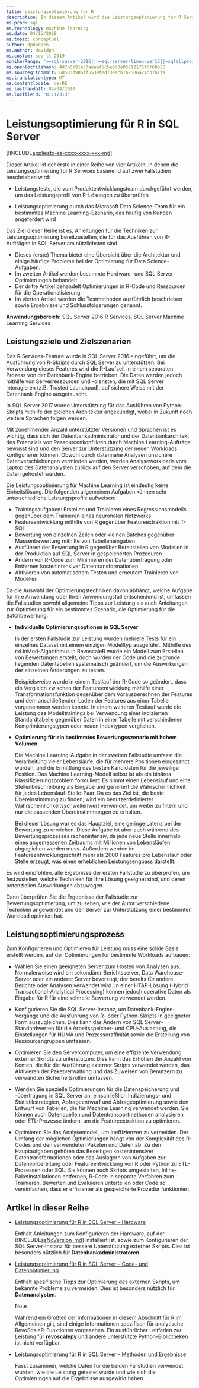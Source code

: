 ```yaml
---
title: Leistungsoptimierung für R
description: In diesem Artikel wird die Leistungsoptimierung für R Services beschrieben.
ms.prod: sql
ms.technology: machine-learning
ms.date: 04/15/2018
ms.topic: conceptual
author: dphansen
ms.author: davidph
ms.custom: seo-lt-2019
monikerRange: '>=sql-server-2016||>=sql-server-linux-ver15||=sqlallproducts-allversions'
ms.openlocfilehash: 4d7b6b91ac3aeaa45c5e6c3e05c12176f5f60b28
ms.sourcegitcommit: 68583d986ff5539fed73eacb7b2586a71c37b1fa
ms.translationtype: HT
ms.contentlocale: de-DE
ms.lasthandoff: 04/04/2020
ms.locfileid: "81117313"
---
```

# <a name="performance-tuning-for-r-in-sql-server"></a>Leistungsoptimierung für R in SQL Server
[!INCLUDE[appliesto-ss-xxxx-xxxx-xxx-md](../../includes/appliesto-ss-xxxx-xxxx-xxx-md.md)]

Dieser Artikel ist der erste in einer Reihe von vier Artikeln, in denen die Leistungsoptimierung für R Services basierend auf zwei Fallstudien beschrieben wird:

- Leistungstests, die vom Produktentwicklungsteam durchgeführt werden, um das Leistungsprofil von R-Lösungen zu überprüfen

- Leistungsoptimierung durch das Microsoft Data Science-Team für ein bestimmtes Machine Learning-Szenario, das häufig von Kunden angefordert wird

Das Ziel dieser Reihe ist es, Anleitungen für die Techniken zur Leistungsoptimierung bereitzustellen, die für das Ausführen von R-Aufträgen in SQL Server am nützlichsten sind.

+ Dieses (erste) Thema bietet eine Übersicht über die Architektur und einige häufige Probleme bei der Optimierung für Data Science-Aufgaben.
+ Im zweiten Artikel werden bestimmte Hardware- und SQL Server-Optimierungen behandelt.
+ Der dritte Artikel behandelt Optimierungen in R-Code und Ressourcen für die Operationalisierung.
+ Im vierten Artikel werden die Testmethoden ausführlich beschrieben sowie Ergebnisse und Schlussfolgerungen genannt.

**Anwendungsbereich:** SQL Server 2016 R Services, SQL Server Machine Learning Services

## <a name="performance-goals-and-targeted-scenarios"></a>Leistungsziele und Zielszenarien

Das R Services-Feature wurde in SQL Server 2016 eingeführt, um die Ausführung von R-Skripts durch SQL Server zu unterstützen. Bei Verwendung dieses Features wird die R-Laufzeit in einem separaten Prozess von der Datenbank-Engine betrieben. Die Daten werden jedoch mithilfe von Serverressourcen und -diensten, die mit SQL Server interagieren (z.B. Trusted Launchpad), auf sichere Weise mit der Datenbank-Engine ausgetauscht.

In SQL Server 2017 wurde Unterstützung für das Ausführen von Python-Skripts mithilfe der gleichen Architektur angekündigt, wobei in Zukunft noch weitere Sprachen folgen werden.

Mit zunehmender Anzahl unterstützter Versionen und Sprachen ist es wichtig, dass sich der Datenbankadministrator und der Datenbankarchitekt des Potenzials von Ressourcenkonflikten durch Machine Learning-Aufträge bewusst sind und den Server zur Unterstützung der neuen Workloads konfigurieren können. Obwohl durch datennahe Analysen unsichere Datenverschiebungen vermieden werden, werden Analyseworkloads vom Laptop des Datenanalysten zurück auf den Server verschoben, auf dem die Daten gehostet werden.

Die Leistungsoptimierung für Machine Learning ist eindeutig keine Einheitslösung. Die folgenden allgemeinen Aufgaben können sehr unterschiedliche Leistungsprofile aufweisen:

- Trainingsaufgaben: Erstellen und Trainieren eines Regressionsmodells gegenüber dem Trainieren eines neuronalen Netzwerks
- Featureentwicklung mithilfe von R gegenüber Featureextraktion mit T-SQL
- Bewertung von einzelnen Zeilen oder kleinen Batches gegenüber Massenbewertung mithilfe von Tabelleneingaben
- Ausführen der Bewertung in R gegenüber Bereitstellen von Modellen in der Produktion auf SQL Server in gespeicherten Prozeduren
- Ändern von R-Code zum Minimieren der Datenübertragung oder Entfernen kostenintensiver Datentransformationen
- Aktivieren von automatischem Testen und erneutem Trainieren von Modellen

Da die Auswahl der Optimierungstechniken davon abhängt, welche Aufgabe für Ihre Anwendung oder Ihren Anwendungsfall entscheidend ist, umfassen die Fallstudien sowohl allgemeine Tipps zur Leistung als auch Anleitungen zur Optimierung für ein bestimmtes Szenario, die Optimierung für die Batchbewertung.

+ **Individuelle Optimierungsoptionen in SQL Server**

    In der ersten Fallstudie zur Leistung wurden mehrere Tests für ein einzelnes Dataset mit einem einzigen Modelltyp ausgeführt. Mithilfe des rxLinMod-Algorithmus in RevoscaleR wurde ein Modell zum Erstellen von Bewertungen erstellt, doch wurden der Code und die zugrunde liegenden Datentabellen systematisch geändert, um die Auswirkungen der einzelnen Änderungen zu testen.

    Beispielsweise wurde in einem Testlauf der R-Code so geändert, dass ein Vergleich zwischen der Featureentwicklung mithilfe einer Transformationsfunktion gegenüber dem Vorausberechnen der Features und dem anschließenden Laden der Features aus einer Tabelle vorgenommen werden konnte. In einem weiteren Testlauf wurde die Leistung des Modelltrainings bei Verwendung einer indizierten Standardtabelle gegenüber Daten in einer Tabelle mit verschiedenen Komprimierungstypen oder neuen Indextypen verglichen.

+ **Optimierung für ein bestimmtes Bewertungsszenario mit hohem Volumen**

    Die Machine Learning-Aufgabe in der zweiten Fallstudie umfasst die Verarbeitung vieler Lebensläufe, die für mehrere Positionen eingesandt wurden, und die Ermittlung des besten Kandidaten für die jeweilige Position. Das Machine Learning-Modell selbst ist als ein binäres Klassifizierungsproblem formuliert: Es nimmt einen Lebenslauf und eine Stellenbeschreibung als Eingabe und generiert die Wahrscheinlichkeit für jedes Lebenslauf-Stelle-Paar. Da es das Ziel ist, die beste Übereinstimmung zu finden, wird ein benutzerdefinierter Wahrscheinlichkeitsschwellenwert verwendet, um weiter zu filtern und nur die passenden Übereinstimmungen zu erhalten.

    Bei dieser Lösung war es das Hauptziel, eine geringe Latenz bei der Bewertung zu erreichen. Diese Aufgabe ist aber auch während des Bewertungsprozesses rechenintensiv, da jede neue Stelle innerhalb eines angemessenen Zeitraums mit Millionen von Lebensläufen abgeglichen werden muss. Außerdem werden im Featureentwicklungsschritt mehr als 2000 Features pro Lebenslauf oder Stelle erzeugt, was einen erheblichen Leistungsengpass darstellt.

Es wird empfohlen, alle Ergebnisse der ersten Fallstudie zu überprüfen, um festzustellen, welche Techniken für Ihre Lösung geeignet sind, und deren potenziellen Auswirkungen abzuwägen.

Dann überprüfen Sie die Ergebnisse der Fallstudie zur Bewertungsoptimierung, um zu sehen, wie der Autor verschiedene Techniken angewendet und den Server zur Unterstützung einer bestimmten Workload optimiert hat.

## <a name="performance-optimization-process"></a>Leistungsoptimierungsprozess

Zum Konfigurieren und Optimieren für Leistung muss eine solide Basis erstellt werden, auf der Optimierungen für bestimmte Workloads aufbauen:

- Wählen Sie einen geeigneten Server zum Hosten von Analysen aus. Normalerweise wird ein sekundärer Berichtsserver, Data Warehouse-Server oder ein anderer Server bevorzugt, der bereits für andere Berichte oder Analysen verwendet wird. In einer HTAP-Lösung (Hybrid Transactional-Analytical Processing) können jedoch operative Daten als Eingabe für R für eine schnelle Bewertung verwendet werden.

- Konfigurieren Sie die SQL Server-Instanz, um Datenbank-Engine-Vorgänge und die Ausführung von R- oder Python-Skripts in geeigneter Form auszugleichen. Dies kann das Ändern von SQL Server-Standardwerten für die Arbeitsspeicher- und CPU-Auslastung, die Einstellungen für NUMA und Prozessoraffinität sowie die Erstellung von Ressourcengruppen umfassen.

- Optimieren Sie den Servercomputer, um eine effiziente Verwendung externer Skripts zu unterstützen. Dies kann das Erhöhen der Anzahl von Konten, die für die Ausführung externer Skripts verwendet werden, das Aktivieren der Paketverwaltung und das Zuweisen von Benutzern zu verwandten Sicherheitsrollen umfassen.

- Wenden Sie spezielle Optimierungen für die Datenspeicherung und -übertragung in SQL Server an, einschließlich Indizierungs- und Statistikstrategien, Abfrageentwurf und Abfrageoptimierung sowie den Entwurf von Tabellen, die für Machine Learning verwendet werden. Sie können auch Datenquellen und Datentransportmethoden analysieren oder ETL-Prozesse ändern, um die Featureextraktion zu optimieren.

- Optimieren Sie das Analysemodell, um Ineffizienzen zu vermeiden. Der Umfang der möglichen Optimierungen hängt von der Komplexität des R-Codes und den verwendeten Paketen und Daten ab. Zu den Hauptaufgaben gehören das Beseitigen kostenintensiver Datentransformationen oder das Auslagern von Aufgaben zur Datenvorbereitung oder Featureentwicklung von R oder Python zu ETL-Prozessen oder SQL. Sie können auch Skripts umgestalten, Inline-Paketinstallationen entfernen, R-Code in separate Verfahren zum Trainieren, Bewerten und Evaluieren unterteilen oder Code so vereinfachen, dass er effizienter als gespeicherte Prozedur funktioniert.

## <a name="articles-in-this-series"></a>Artikel in dieser Reihe

+ [Leistungsoptimierung für R in SQL Server – Hardware](../r/sql-server-configuration-r-services.md)

    Enthält Anleitungen zum Konfigurieren der Hardware, auf der [!INCLUDE[ssNoVersion_md](../../includes/ssnoversion-md.md)] installiert ist, sowie zum Konfigurieren der SQL Server-Instanz für bessere Unterstützung externer Skripts. Dies ist besonders nützlich für **Datenbankadministratoren**.

+ [Leistungsoptimierung für R in SQL Server – Code- und Datenoptimierung](../r/r-and-data-optimization-r-services.md)

    Enthält spezifische Tipps zur Optimierung des externen Skripts, um bekannte Probleme zu vermeiden. Dies ist besonders nützlich für **Datenanalysten**.

    > [!NOTE]
    > Während ein Großteil der Informationen in diesem Abschnitt für R im Allgemeinen gilt, sind einige Informationen spezifisch für analytische RevoScaleR-Funktionen vorgesehen. Ein ausführlicher Leitfaden zur Leistung für **revoscalepy** und andere unterstützte Python-Bibliotheken ist nicht verfügbar.
    >

+ [Leistungsoptimierung für R in SQL Server – Methoden und Ergebnisse](../r/performance-case-study-r-services.md)

    Fasst zusammen, welche Daten für die beiden Fallstudien verwendet wurden, wie die Leistung getestet wurde und wie sich die Optimierungen auf die Ergebnisse ausgewirkt haben.
